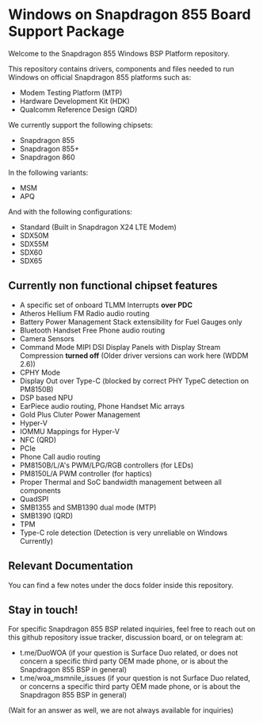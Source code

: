# Windows on Snapdragon 855 Board Support Package

Welcome to the Snapdragon 855 Windows BSP Platform repository.

This repository contains drivers, components and files needed to run Windows on official Snapdragon 855 platforms such as:

- Modem Testing Platform (MTP)
- Hardware Development Kit (HDK)
- Qualcomm Reference Design (QRD)

We currently support the following chipsets:

- Snapdragon 855
- Snapdragon 855+
- Snapdragon 860

In the following variants:

- MSM
- APQ

And with the following configurations:

- Standard (Built in Snapdragon X24 LTE Modem)
- SDX50M
- SDX55M
- SDX60
- SDX65

## Currently non functional chipset features

- A specific set of onboard TLMM Interrupts **over PDC**
- Atheros Hellium FM Radio audio routing
- Battery Power Management Stack extensibility for Fuel Gauges only
- Bluetooth Handset Free Phone audio routing
- Camera Sensors
- Command Mode MIPI DSI Display Panels with Display Stream Compression **turned off** (Older driver versions can work here (WDDM 2.6))
- CPHY Mode
- Display Out over Type-C (blocked by correct PHY TypeC detection on PM8150B)
- DSP based NPU
- EarPiece audio routing, Phone Handset Mic arrays
- Gold Plus Cluter Power Management
- Hyper-V
- IOMMU Mappings for Hyper-V
- NFC (QRD)
- PCIe
- Phone Call audio routing
- PM8150B/L/A's PWM/LPG/RGB controllers (for LEDs)
- PM8150L/A PWM controller (for haptics)
- Proper Thermal and SoC bandwidth management between all components
- QuadSPI
- SMB1355 and SMB1390 dual mode (MTP)
- SMB1390 (QRD)
- TPM
- Type-C role detection (Detection is very unreliable on Windows Currently)

## Relevant Documentation

You can find a few notes under the docs folder inside this repository.

## Stay in touch!

For specific Snapdragon 855 BSP related inquiries, feel free to reach out on this github repository issue tracker, discussion board, or on telegram at:

- t.me/DuoWOA (if your question is Surface Duo related, or does not concern a specific third party OEM made phone, or is about the Snapdragon 855 BSP in general)
- t.me/woa_msmnile_issues (if your question is not Surface Duo related, or concerns a specific third party OEM made phone, or is about the Snapdragon 855 BSP in general)

(Wait for an answer as well, we are not always available for inquiries)
